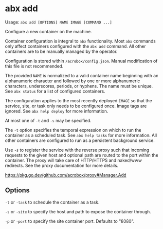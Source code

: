 # abx add

Usage: `abx add [OPTIONS] NAME IMAGE [COMMAND ...]`

Configure a new container on the machine.

Container configuration is integral to `abx` functionality. Most `abx` commands
only affect containers configured with the `abx add` command. All other
containers are to be manually managed by the operator.

Configuration is stored within `/acrobox/config.json`. Manual modification of
this file is not recommended.

The provided `NAME` is normalized to a valid container name beginning with an
alphanumeric character and followed by one or more alphanumeric characters,
underscores, periods, or hyphens. The name must be unique. See `abx status` for
a list of configured containers.

The configuration applies to the most recently deployed `IMAGE` so that the
service, site, or task only needs to be configured once. Image tags are
ignored. See `abx help deploy` for more information.

At most one of `-t` and `-s` may be specified.

The `-t` option specifies the temporal expression on which to run the container
as a scheduled task. See `abx help tasks` for more information. All other
containers are configured to run as a persistent background service.

Use `-s` to register the service with the reverse proxy such that incoming
requests to the given host and optional path are routed to the port within the
container. The proxy will take care of HTTP/HTTPS and naked/www redirects. See
the proxy documentation for more details.

https://pkg.go.dev/github.com/acrobox/proxy#Manager.Add

## Options

`-t` or `-task` to schedule the container as a task.

`-s` or `-site` to specify the host and path to expose the container through.

`-p` or `-port` to specify the site container port. Defaults to "8080".
